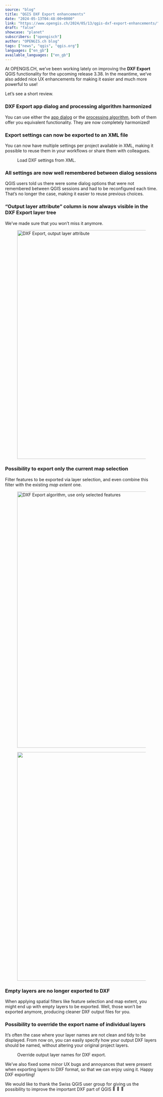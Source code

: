 ```yaml
---
source: "blog"
title: "QGIS DXF Export enhancements"
date: "2024-05-13T04:48:00+0000"
link: "https://www.opengis.ch/2024/05/13/qgis-dxf-export-enhancements/"
draft: "false"
showcase: "planet"
subscribers: ["opengisch"]
author: "OPENGIS.ch blog"
tags: ["news", "qgis", "qgis.org"]
languages: ["en_gb"]
available_languages: ["en_gb"]
---
```


<p>At OPENGIS.CH, we&#8217;ve been working lately on improving the <strong>DXF Export</strong> QGIS functionality for the upcoming release 3.38. In the meantime, we&#8217;ve also added nice UX enhancements for making it easier and much more powerful to use!</p>



<p>Let&#8217;s see a short review.</p>



<h3 class="wp-block-heading">DXF Export app dialog and processing algorithm harmonized</h3>



<p>You can use either the <a href="https://docs.qgis.org/latest/en/docs/user_manual/managing_data_source/create_layers.html#creating-new-dxf-files" rel="noreferrer noopener" target="_blank">app dialog</a> or the <a href="https://docs.qgis.org/latest/en/docs/user_manual/processing_algs/qgis/vectorgeneral.html#export-layers-to-dxf" rel="noreferrer noopener" target="_blank">processing algorithm</a>, both of them offer you equivalent functionality. They are now completely harmonized!</p>



<h3 class="wp-block-heading">Export settings can now be exported to an XML file</h3>



<p>You can now have multiple settings per project available in XML, making it possible to reuse them in your workflows or share them with colleagues.</p>



<figure class="wp-block-video wp-block-embed is-type-video is-provider-videopress"><div class="wp-block-embed__wrapper">

</div><figcaption>Load DXF settings from XML.</figcaption></figure>



<h3 class="wp-block-heading">All settings are now well remembered between dialog sessions</h3>



<p>QGIS users told us there were some dialog options that were not remembered between QGIS sessions and had to be reconfigured each time. That&#8217;s no longer the case, making it easier to reuse previous choices.</p>



<h3 class="wp-block-heading">&#8220;Output layer attribute&#8221; column is now always visible in the DXF Export layer tree</h3>



<p>We&#8217;ve made sure that you won&#8217;t miss it anymore.</p>



<figure class="wp-block-image size-full"><img alt="DXF Export, output layer attribute" class="wp-image-14294" height="750" src="https://i0.wp.com/www.opengis.ch/wp-content/uploads/2024/04/output_layer_attribute.png?resize=732%2C750&#038;ssl=1" width="732" /></figure>



<h3 class="wp-block-heading">Possibility to export only the current map selection</h3>



<p>Filter features to be exported via layer selection, and even combine this filter with the existing <em>map extent</em> one.</p>



<figure class="wp-block-image size-full is-resized"><img alt="DXF Export algorithm, use only selected features" class="wp-image-14296" height="602" src="https://i0.wp.com/www.opengis.ch/wp-content/uploads/2024/04/use_only_selected_features_alg.png?resize=750%2C602&#038;ssl=1" style="width: 840px; height: auto;" width="750" /></figure>



<figure class="wp-block-image size-full"><img alt="" class="wp-image-14297" height="750" src="https://i0.wp.com/www.opengis.ch/wp-content/uploads/2024/04/use_only_selected_features_app.png?resize=732%2C750&#038;ssl=1" width="732" /></figure>



<h3 class="wp-block-heading">Empty layers are no longer exported to DXF</h3>



<p>When applying spatial filters like feature selection and map extent, you might end up with empty layers to be exported. Well, those won&#8217;t be exported anymore, producing cleaner DXF output files for you.</p>



<h3 class="wp-block-heading">Possibility to override the export name of individual layers</h3>



<p>It&#8217;s often the case where your layer names are not clean and tidy to be displayed. From now on, you can easily specify how your output DXF layers should be named, without altering your original project layers.</p>



<figure class="wp-block-video wp-block-embed is-type-video is-provider-videopress"><div class="wp-block-embed__wrapper">

</div><figcaption>Override output layer names for DXF export.</figcaption></figure>



<p>We&#8217;ve also fixed some minor UX bugs and annoyances that were present when exporting layers to DXF format, so that we can enjoy using it. Happy DXF exporting!</p>



<p>We would like to thank the Swiss QGIS user group for giving us the possibility to improve the important DXF part of QGIS <img alt="🚀" class="wp-smiley" src="https://s.w.org/images/core/emoji/15.0.3/72x72/1f680.png" style="height: 1em;" /><img alt="🚀" class="wp-smiley" src="https://s.w.org/images/core/emoji/15.0.3/72x72/1f680.png" style="height: 1em;" /><img alt="🚀" class="wp-smiley" src="https://s.w.org/images/core/emoji/15.0.3/72x72/1f680.png" style="height: 1em;" /></p>
